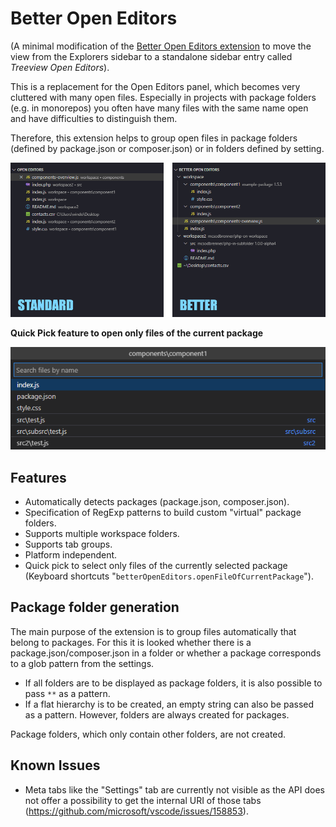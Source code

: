 # Better Open Editors

(A minimal modification of the [Better Open Editors extension](https://github.com/McSodbrenner/vscode-better-open-editors) to move the view from the Explorers sidebar to a standalone sidebar entry called *Treeview Open Editors*).

This is a replacement for the Open Editors panel, which becomes very cluttered with many open files. Especially in projects with package folders (e.g. in monorepos) you often have many files with the same name open and have difficulties to distinguish them.

Therefore, this extension helps to group open files in package folders (defined by package.json or composer.json) or in folders defined by setting.

![This is why it is better](./meta/screenshot.gif)

**Quick Pick feature to open only files of the current package**

![Quick Pick](./meta/quickpick.png)


## Features

  * Automatically detects packages (package.json, composer.json).
  * Specification of RegExp patterns to build custom "virtual" package folders.
  * Supports multiple workspace folders.
  * Supports tab groups.
  * Platform independent.
  * Quick pick to select only files of the currently selected package (Keyboard shortcuts "`betterOpenEditors.openFileOfCurrentPackage`").

## Package folder generation

The main purpose of the extension is to group files automatically that belong to packages. For this it is looked whether there is a package.json/composer.json in a folder or whether a package corresponds to a glob pattern from the settings.
  
  * If all folders are to be displayed as package folders, it is also possible to pass `**` as a pattern.
  * If a flat hierarchy is to be created, an empty string can also be passed as a pattern. However, folders are always created for packages.

Package folders, which only contain other folders, are not created.

## Known Issues

* Meta tabs like the "Settings" tab are currently not visible as the API does not offer a possibility to get the internal URI of those tabs (https://github.com/microsoft/vscode/issues/158853).
